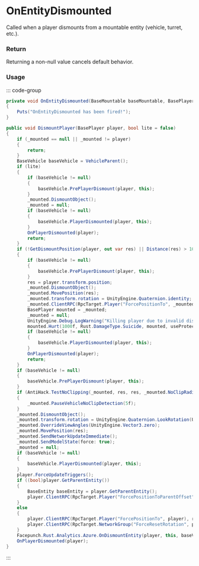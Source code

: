 # OnEntityDismounted
<Badge type="info" text="Entity"/>[<Badge type="danger" text="Carbon Compatible"/>](https://github.com/CarbonCommunity/Carbon)[<Badge type="warning" text="Oxide Compatible"/>](https://github.com/OxideMod/Oxide.Rust)
Called when a player dismounts from a mountable entity (vehicle, turret, etc.).

### Return
Returning a non-null value cancels default behavior.

### Usage
::: code-group
```csharp [Example]
private void OnEntityDismounted(BaseMountable baseMountable, BasePlayer player)
{
	Puts("OnEntityDismounted has been fired!");
}
```
```csharp [Source — Assembly-CSharp @ BaseMountable]
public void DismountPlayer(BasePlayer player, bool lite = false)
{
	if (_mounted == null || _mounted != player)
	{
		return;
	}
	BaseVehicle baseVehicle = VehicleParent();
	if (lite)
	{
		if (baseVehicle != null)
		{
			baseVehicle.PrePlayerDismount(player, this);
		}
		_mounted.DismountObject();
		_mounted = null;
		if (baseVehicle != null)
		{
			baseVehicle.PlayerDismounted(player, this);
		}
		OnPlayerDismounted(player);
		return;
	}
	if (!GetDismountPosition(player, out var res) || Distance(res) > 10f)
	{
		if (baseVehicle != null)
		{
			baseVehicle.PrePlayerDismount(player, this);
		}
		res = player.transform.position;
		_mounted.DismountObject();
		_mounted.MovePosition(res);
		_mounted.transform.rotation = UnityEngine.Quaternion.identity;
		_mounted.ClientRPC(RpcTarget.Player("ForcePositionTo", _mounted), res);
		BasePlayer mounted = _mounted;
		_mounted = null;
		UnityEngine.Debug.LogWarning("Killing player due to invalid dismount point :" + player.displayName + " / " + player.userID.Get() + " on obj : " + base.gameObject.name);
		mounted.Hurt(1000f, Rust.DamageType.Suicide, mounted, useProtection: false);
		if (baseVehicle != null)
		{
			baseVehicle.PlayerDismounted(player, this);
		}
		OnPlayerDismounted(player);
		return;
	}
	if (baseVehicle != null)
	{
		baseVehicle.PrePlayerDismount(player, this);
	}
	if (AntiHack.TestNoClipping(_mounted, res, res, _mounted.NoClipRadius(ConVar.AntiHack.noclip_margin), ConVar.AntiHack.noclip_backtracking, out var _, vehicleLayer: true))
	{
		_mounted.PauseVehicleNoClipDetection(5f);
	}
	_mounted.DismountObject();
	_mounted.transform.rotation = UnityEngine.Quaternion.LookRotation(UnityEngine.Vector3.forward, UnityEngine.Vector3.up);
	_mounted.OverrideViewAngles(UnityEngine.Vector3.zero);
	_mounted.MovePosition(res);
	_mounted.SendNetworkUpdateImmediate();
	_mounted.SendModelState(force: true);
	_mounted = null;
	if (baseVehicle != null)
	{
		baseVehicle.PlayerDismounted(player, this);
	}
	player.ForceUpdateTriggers();
	if ((bool)player.GetParentEntity())
	{
		BaseEntity baseEntity = player.GetParentEntity();
		player.ClientRPC(RpcTarget.Player("ForcePositionToParentOffset", player), baseEntity.transform.InverseTransformPoint(res), baseEntity.net.ID);
	}
	else
	{
		player.ClientRPC(RpcTarget.Player("ForcePositionTo", player), res);
		player.ClientRPC(RpcTarget.NetworkGroup("ForceResetRotation", player));
	}
	Facepunch.Rust.Analytics.Azure.OnDismountEntity(player, this, baseVehicle);
	OnPlayerDismounted(player);
}

```
:::

